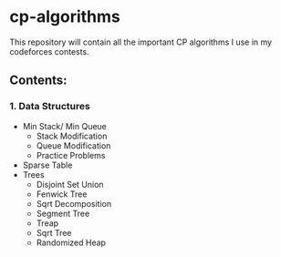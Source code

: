 # cp-algorithms
This repository will contain all the important CP algorithms I use in my codeforces contests.

## Contents:
  ### 1. Data Structures
  
- Min Stack/ Min Queue
  - Stack Modification
  - Queue Modification
  - Practice Problems
- Sparse Table
- Trees
  - Disjoint Set Union
  - Fenwick Tree
  - Sqrt Decomposition
  - Segment Tree
  - Treap
  - Sqrt Tree
  - Randomized Heap
    

